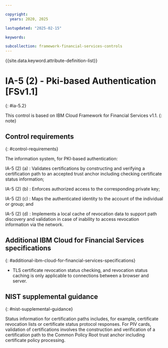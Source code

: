 ```yaml
---

copyright:
  years: 2020, 2025

lastupdated: "2025-02-15"

keywords:

subcollection: framework-financial-services-controls
---
```


{{site.data.keyword.attribute-definition-list}}

               
# IA-5 (2) - Pki-based Authentication [FSv1.1]
{: #ia-5.2}

This control is based on IBM Cloud Framework for Financial Services v1.1.
{: note}


## Control requirements
{: #control-requirements}

The information system, for PKI-based authentication:

IA-5 (2) (a)
    : Validates certifications by constructing and verifying a certification path to an accepted trust anchor including checking certificate status information;

IA-5 (2) (b)
    : Enforces authorized access to the corresponding private key;

IA-5 (2) (c)
    : Maps the authenticated identity to the account of the individual or group; and

IA-5 (2) (d)
    : Implements a local cache of revocation data to support path discovery and validation in case of inability to access revocation information via the network.

## Additional IBM Cloud for Financial Services specifications
{: #additional-ibm-cloud-for-financial-services-specifications}

- TLS certificate revocation status checking, and revocation status caching is only applicable to connections between a browser and server.

## NIST supplemental guidance
{: #nist-supplemental-guidance}

Status information for certification paths includes, for example, certificate revocation lists or certificate status protocol responses. For PIV cards, validation of certifications involves the construction and verification of a certification path to the Common Policy Root trust anchor including certificate policy processing.





